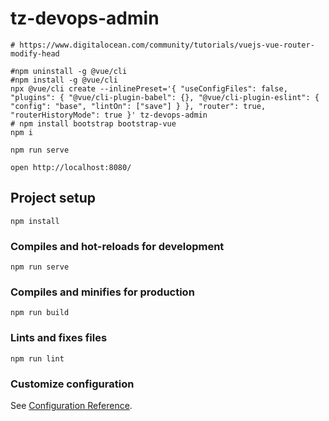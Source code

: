 # tz-devops-admin

```
# https://www.digitalocean.com/community/tutorials/vuejs-vue-router-modify-head

#npm uninstall -g @vue/cli
#npm install -g @vue/cli
npx @vue/cli create --inlinePreset='{ "useConfigFiles": false, "plugins": { "@vue/cli-plugin-babel": {}, "@vue/cli-plugin-eslint": { "config": "base", "lintOn": ["save"] } }, "router": true, "routerHistoryMode": true }' tz-devops-admin
# npm install bootstrap bootstrap-vue
npm i

npm run serve

open http://localhost:8080/

```

## Project setup
```
npm install
```

### Compiles and hot-reloads for development
```
npm run serve
```

### Compiles and minifies for production
```
npm run build
```

### Lints and fixes files
```
npm run lint
```

### Customize configuration
See [Configuration Reference](https://cli.vuejs.org/config/).
